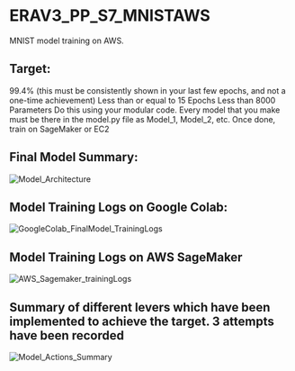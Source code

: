 # ERAV3_PP_S7_MNISTAWS
MNIST model training on AWS.
## Target:
99.4% (this must be consistently shown in your last few epochs, and not a one-time achievement)
Less than or equal to 15 Epochs
Less than 8000 Parameters
Do this using your modular code. Every model that you make must be there in the model.py file as Model_1, Model_2, etc.
Once done, train on SageMaker or EC2

## Final Model Summary:
![Model_Architecture](https://github.com/user-attachments/assets/f70cae0c-0116-4dc2-9997-e7e34575b0fb)

## Model Training Logs on Google Colab:
![GoogleColab_FinalModel_TrainingLogs](https://github.com/user-attachments/assets/1ec35410-6859-46c5-83fb-7e4e23add5c9)

## Model Training Logs on AWS SageMaker
![AWS_Sagemaker_trainingLogs](https://github.com/user-attachments/assets/c1f4bdfa-8622-42e5-b975-eb9670116cc7)

## Summary of different levers which have been implemented to achieve the target. 3 attempts have been recorded
![Model_Actions_Summary](https://github.com/user-attachments/assets/30c75595-76ee-4655-9af9-7b5396a91734)




